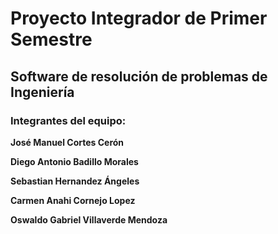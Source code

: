 # **Proyecto Integrador de Primer Semestre**
## **Software de resolución de problemas de Ingeniería**

### **Integrantes del equipo:**

**José Manuel Cortes Cerón**

**Diego Antonio Badillo Morales**

**Sebastian Hernandez Ángeles**

**Carmen Anahi Cornejo Lopez**

**Oswaldo Gabriel Villaverde Mendoza**